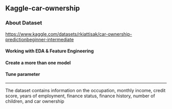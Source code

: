 ## Kaggle-car-ownership
### About Dataset
https://www.kaggle.com/datasets/rkiattisak/car-ownership-predictionbeginner-intermediate

#### Working with EDA & Feature Engineering
#### Create a more than one model
#### Tune parameter

-----------------------------------

The dataset contains information on the occupation, monthly income, credit score, years of employment, finance status, finance history, number of children, and car ownership
